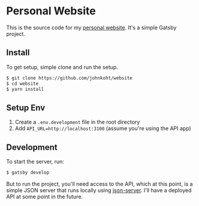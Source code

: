 # Personal Website

This is the source code for my [personal website](https://www.johnkoht.com). It's a simple Gatsby project.

## Install

To get setup, simple clone and run the setup.

```bash
$ git clone https://github.com/johnkoht/website
$ cd website
$ yarn install
```

## Setup Env
1. Create a `.env.development` file in the root directory
2. Add `API_URL=http://localhost:3100` (assume you're using the API app)

## Development

To start the server, run:

```bash
$ gatsby develop
```

But to run the project, you'll need access to the API, which at this point, is a simple JSON server that runs locally using [json-server](https://github.com/typicode/json-server). I'll have a deployed API at some point in the future.
